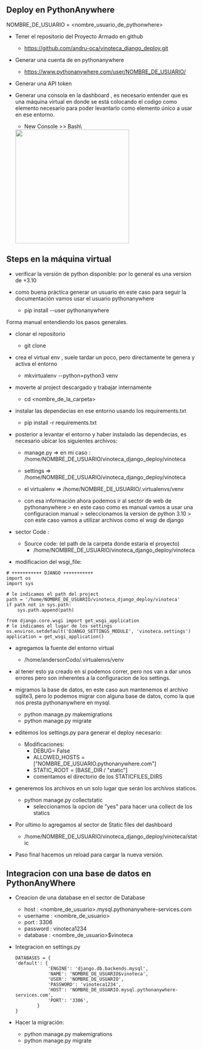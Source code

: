 Deploy en PythonAnywhere
---

NOMBRE_DE_USUARIO = <nombre_usuario_de_pythonwhere>


- Tener el repositorio del Proyecto Armado en github
    - https://github.com/andru-oca/vinoteca_django_deploy.git

- Generar una cuenta de en pythonanywhere
    - https://www.pythonanywhere.com/user/NOMBRE_DE_USUARIO/

- Generar una API token

- Generar una consola en la dashboard , es necesario entender que es una máquina virtual en donde se está colocando el codigo como elemento necesario para poder levantarlo como elemento único a usar en ese entorno.
    - New Console >> Bash\
    <img src="./images/dashboard_console.png" width="300"/>

Steps en la máquina virtual
---

- verificar la versión de python disponible: por lo general es una version de +3.10 
- como buena práctica generar un usuario en este caso para seguir la documentación vamos usar el usuario pythonanywhere

    - pip install --user pythonanywhere

Forma manual entendiendo los pasos generales.

- clonar el repositorio
    - git clone <repositorio-git>

- crea el virtual env , suele tardar un poco, pero directamente te genera y activa el entorno

    - mkvirtualenv --python=python3 venv

- moverte al project descargado y trabajar internamente
    - cd <nombre_de_la_carpeta>

- instalar las dependecias en ese entorno usando los requirements.txt
    - pip install -r requirements.txt

- posterior a levantar el entorno y haber instalado las dependecias, es necesario ubicar los siguientes archivos:
    - manage.py =>  en mi caso : /home/NOMBRE_DE_USUARIO/vinoteca_django_deploy/vinoteca
    - settings => /home/NOMBRE_DE_USUARIO/vinoteca_django_deploy/vinoteca
    - el virtualenv => /home/NOMBRE_DE_USUARIO/.virtualenvs/venv

    - con esa información ahora podemos ir al sector de web de pythonanywhere > en este caso como es manual vamos a usar una configuracion manual > seleccionamos la version de python 3.10 > con este caso vamos a utilizar archivos como el wsgi de django


- sector Code :

    - Source code: (el path de la carpeta donde estaría el proyecto)
        - /home/NOMBRE_DE_USUARIO/vinoteca_django_deploy/vinoteca


- modificacion del wsgi_file:

```
# +++++++++++ DJANGO +++++++++++
import os
import sys

# le indicamos el path del project
path = '/home/NOMBRE_DE_USUARIO/vinoteca_django_deploy/vinoteca'
if path not in sys.path:
    sys.path.append(path)

from django.core.wsgi import get_wsgi_application
# le indicamos el lugar de los settings
os.environ.setdefault('DJANGO_SETTINGS_MODULE', 'vinoteca.settings')
application = get_wsgi_application()
```

- agregamos la fuente del entorno virtual
    - /home/andersonCodo/.virtualenvs/venv



- al tener esto ya creado en sí podemos correr, pero nos van a dar unos errores pero son inherentes  a la configuracion de los settings.


- migramos la base de datos, en este caso aun mantenemos el archivo sqlite3, pero lo podemos migrar con alguna base de datos, como la que nos presta pythonanywhere en mysql.
    - python manage.py makemigrations
    - python manage.py migrate

- editemos los settings.py para generar el deploy necesario: 

    - Modificaciones: 
        - DEBUG= False
        - ALLOWED_HOSTS = ["NOMBRE_DE_USUARIO.pythonanywhere.com"]
        - STATIC_ROOT = [BASE_DIR / "static"]
        - comentamos el directorio de los STATICFILES_DIRS

- generemos los archivos en un solo lugar que serán los archivos staticos.
    -   python manage.py collectstatic
        - seleccionamos la opcion de "yes" para  hacer una collect de los statics

- Por ultimo lo agregamos al sector de Static files del dashboard    
    - /home/NOMBRE_DE_USUARIO/vinoteca_django_deploy/vinoteca/static

- Paso final hacemos un reload para cargar la nueva versión.



Integracion con una base de datos en PythonAnyWhere
---

- Creacion de una database en el sector de Database



    * host : <nombre_de_usuario>.mysql.pythonanywhere-services.com
    * username : <nombre_de_usuario>
    * port : 3306
    * password : vinoteca1234
    * database : <nombre_de_usuario>$vinoteca

-   Integracion en settings.py

    ```
    DATABASES = {
    'default': {
                'ENGINE': 'django.db.backends.mysql',
                'NAME': 'NOMBRE_DE_USUARIO$vinoteca',
                'USER': 'NOMBRE_DE_USUARIO',
                'PASSWORD': 'vinoteca1234',
                'HOST': 'NOMBRE_DE_USUARIO.mysql.pythonanywhere-services.com',
                'PORT': '3306',
            }
    }
    ```

- Hacer la migración:
    - python manage.py makemigrations
    - python manage.py migrate
